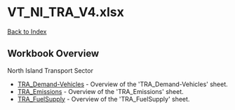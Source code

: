 # VT_NI_TRA_V4.xlsx

[Back to Index](../README.md)

## Workbook Overview

North Island Transport Sector

- [TRA_Demand-Vehicles](TRA_Demand-Vehicles.md) - Overview of the 'TRA_Demand-Vehicles' sheet.
- [TRA_Emissions](TRA_Emissions.md) - Overview of the 'TRA_Emissions' sheet.
- [TRA_FuelSupply](TRA_FuelSupply.md) - Overview of the 'TRA_FuelSupply' sheet.
